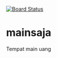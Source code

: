 [![Board Status](https://dev.azure.com/channelmartudis/961c847c-11f0-45d9-a1e3-fb6af59e5a58/b925acd8-2a96-48d3-8330-75861311b3ed/_apis/work/boardbadge/5ef1d115-5121-4cc3-9c0a-602e53b59bee)](https://dev.azure.com/channelmartudis/961c847c-11f0-45d9-a1e3-fb6af59e5a58/_boards/board/t/b925acd8-2a96-48d3-8330-75861311b3ed/Microsoft.RequirementCategory)
# mainsaja
Tempat main uang
